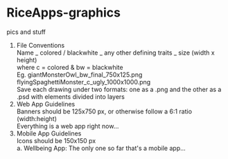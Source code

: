 RiceApps-graphics
=================

pics and stuff

<ol>
<li> File Conventions<br>
   Name _ colored / blackwhite _ any other defining traits _ size (width x height)<br>
      where c = colored & bw = blackwhite<br>
      Eg. giantMonsterOwl_bw_final_750x125.png<br>
          flyingSpaghettiMonster_c_ugly_1000x1000.png<br>
   Save each drawing under two formats: one as a .png and the other as a .psd with elements divided into layers<br>
</li>	

<li> Web App Guidelines<br>
     Banners should be 125x750 px, or otherwise follow a 6:1 ratio (width:height)<br>
     Everything is a web app right now...<br>
</li>
   
<li> Mobile App Guidelines<br>
     Icons should be 150x150 px<br>
     a. Wellbeing App: The only one so far that's a mobile app...<br>
</li>